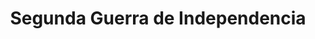 ﻿---
title: "Segunda Guerra de Independencia"
permalink: periodes_230.html
layout: periode
dataInici: 1332
dataFi: 1357
sidebar: periodes
pares:
  - 228:
    title: "Guerras de independencia de Escocia"
    dataInici: "(1296)"
    dataFi: "(1357)"

fills:
  - 457:
    title: "Batalla de Neville's Cross"
    dataInici: "(1346-10-17)"

jocsPrincipals:
jocsEscenaris:
jocsEpoca:
jocsEpocaEscenaris:
---
